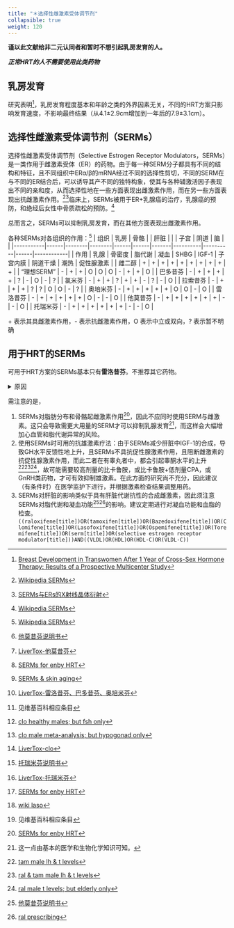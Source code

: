 ```yaml
---
title: "＊选择性雌激素受体调节剂"
collapsible: true
weight: 120
---
```


**谨以此文献给非二元认同者和暂时不想引起乳房发育的人。**

***正常HRT的人不需要使用此类药物***

## 乳房发育

研究表明[^1]，乳房发育程度基本和年龄之类的外界因素无关，不同的HRT方案只影响发育速度，不影响最终结果（从4.1±2.9cm增加到一年后的7.9±3.1cm）。

## 选择性雌激素受体调节剂（SERMs）

选择性雌激素受体调节剂（Selective Estrogen Receptor Modulators，SERMs）是一类作用于雌激素受体（ER）的药物。由于每一种SERM分子都具有不同的结构和特征，且不同组织中ERα/β的mRNA经过不同的选择性剪切，不同的SERM在与不同的ER结合后，可以诱导其产不同的独特构象，使其与各种辅激活因子表现出不同的亲和度，从而选择性地在一些方面表现出雌激素作用，而在另一些方面表现出抗雌激素作用。[^3][^10]临床上，SERMs被用于ER+乳腺癌的治疗，乳腺癌的预防，和绝经后女性中骨质疏松的预防。[^3]

总而言之，SERMs可以抑制乳房发育，而在其他方面表现出雌激素作用。

各种SERMs对各组织的作用：[^3]
| 组织       | 乳房 | 骨骼    |        | 肝脏  |      |       | 子宫     | 阴道      | 脑   |             |
|-----------|------|--------|--------|------|------|-------|----------|----------|------|------------|
| 作用       | 乳腺  | 骨密度  | 脂代谢  | 凝血  | SHBG | IGF-1 | 子宫内膜  | 阴道干燥   | 潮热  | 促性腺激素  |
| 雌二醇     | +    | +      | +      | +    | +    | +     | +        | +        | +    | +          |
| “理想SERM” | -    | +      | +      | O    | O    | O     | -        | +        | +    | O         |
| 巴多昔芬   | -    | +      | +      | +    | +    | ?     | -        | O        | -    | ?          |
| 氯米芬     | -    | +      | +      | ?    | +    | +     | -        | ?        | -    | O          |
| 拉索昔芬   | -    | +      | +      | +    | ?    | ?     | O        | O        | -    | ?          |
| 奥培米芬   | -    | +      | +      | +    | +    | +     | O        | O        | -    | O          |
| 雷洛昔芬   | -    | +      | +      | +    | +    | +     | O        | -        | -    | O          |
| 他莫昔芬   | -    | +      | +      | +    | +    | +     | +        | -        | -    | O          |
| 托瑞米芬   | -    | +      | +      | +    | +    | +     | +        | -        | -    | O          |
<!-- TODO: skin & body composition & "?"
pubmed query: ((raloxifene[title])OR(tamoxifen[title])OR(Bazedoxifene[title])OR(Clomifene[title])OR(Lasofoxifene[title])OR(Ospemifene[title])OR(Toremifene[title])OR(serm[title])OR(selective estrogen receptor modulator[title]))AND((skin elasticity[title])OR(skin aging[title])OR(skin fibroblasts[title])OR(body composition[title])OR(fat[title]))
-->

\+ 表示其具雌激素作用，- 表示抗雌激素作用，O 表示中立或双向，? 表示暂不明确

## 用于HRT的SERMs
可用于HRT方案的SERMs基本只有**雷洛昔芬**。不推荐其它药物。
<details>
<summary>原因</summary>
目前可用的SERMs包括：氯米芬，他莫昔芬，托瑞米芬，雷洛昔芬，拉索昔芬，奥培米芬，巴多昔芬。[^3]

他莫昔芬的长期使用可导致肝损伤、脂肪肝，且他莫昔芬及其许多活性代谢产物有极长的清除半衰期，药物浓度需较长的时间才可达到稳态水平。此外，其不能帮助改善皮肤状态[^5][^4][^11][^12]。

根据对不良反应报告的分析，巴多昔芬与奥培米芬对肝脏更安全[^9]，且巴多昔芬可与雌激素同时使用以缓解潮热症状；然而两者尚处于专利期，开销较大，且均未在中国上市[^2]。

氯米芬主要的临床用途为不育的治疗，可极大幅度地提升睾酮水平[^14][^15]，使其无法被用于HRT；且其有较低的概率导致肝酶升高，和极低的概率导致严重的肝损伤[^20]。

长期使用托瑞米芬[^7][^8]也有导致肝损伤或脂肪肝的可能。

拉索昔芬可能可以更好地使皮肤与脂肪女性化[^11][^13]，然而其未广泛上市，且无通用名药品[^2]。
</details>

需注意的是，
1. SERMs对脂肪分布和骨骼起雌激素作用[^11]，因此不应同时使用SERM与雌激素。这只会导致需更大用量的SERM才可以抑制乳腺发育[^16]，而这样会大幅增加心血管和脂代谢异常的风险。
1. 使用SERMs时可用的抗雄激素疗法：由于SERMs减少肝脏中IGF-1的合成，导致GH水平反馈性地上升，且SERMs不具抗促性腺激素作用，且阻断雌激素的抗促性腺激素作用，而此二者在有睾丸者中，都会引起睾酮水平的上升[^17][^18][^19]，故可能需要较高剂量的比卡鲁胺，或比卡鲁胺+低剂量CPA，或GnRH类药物，才可有效抑制雄激素。在此方面的研究尚不充分，因此建议（有条件时）在医学监护下进行，并根据激素检查结果调整用药。
1. SERMs对肝脏的影响类似于具有肝脏代谢抗性的合成雌激素，因此须注意SERMs对脂代谢和凝血功能[^5][^6]的影响。建议定期进行对凝血功能和血脂的检查。
`((raloxifene[title])OR(tamoxifen[title])OR(Bazedoxifene[title])OR(Clomifene[title])OR(Lasofoxifene[title])OR(Ospemifene[title])OR(Toremifene[title])OR(serm[title])OR(selective estrogen receptor modulator[title]))AND((VLDL)OR(HDL)OR(HDL-C)OR(VLDL-C))`


<!--TODO: SERMs for AFAB-->

[^1]: [Breast Development in Transwomen After 1 Year of Cross-Sex Hormone Therapy: Results of a Prospective Multicenter Study](https://academic.oup.com/jcem/article/103/2/532/4642966?login=false)
[^2]: 见维基百科相应条目
[^3]: [Wikipedia SERMs](https://en.wikipedia.org/wiki/Selective_estrogen_receptor_modulator)
[^4]: [LiverTox-他莫昔芬](https://www.ncbi.nlm.nih.gov/books/NBK548902/)
[^5]: [他莫昔芬说明书](https://www.accessdata.fda.gov/drugsatfda_docs/label/2018/021807s005lbl.pdf)
[^6]: [ral prescribing](https://www.accessdata.fda.gov/drugsatfda_docs/label/2007/022042lbl.pdf)
[^7]: [托瑞米芬说明书](https://www.accessdata.fda.gov/drugsatfda_docs/label/2011/020497s006lbl.pdf)
[^8]: [LiverTox-托瑞米芬](https://www.ncbi.nlm.nih.gov/books/NBK548338/)
[^9]: [LiverTox-雷洛昔芬、巴多昔芬、奥培米芬](https://www.ncbi.nlm.nih.gov/books/NBK548475/)
[^10]: [SERMs与ERs的X射线晶体衍射](https://doi.org/10.1110/ps.062729207)
<!-- TODO: zh-cn -->
[^11]: [SERMs for enby HRT](https://www.ncbi.nlm.nih.gov/pmc/articles/PMC8253879/)
[^12]: [SERMs & skin aging](https://www.ncbi.nlm.nih.gov/pmc/articles/PMC2685269/)
[^13]: [wiki laso](https://en.wikipedia.org/wiki/Lasofoxifene)
[^14]: [clo healthy males; but fsh only](https://doi.org/10.1210/jcem-64-6-1103)
[^15]: [clo male meta-analysis; but hypogonad only](https://onlinelibrary.wiley.com/doi/10.1111/andr.13146)
[^16]: 这一点由基本的医学和生物化学知识可知。
[^17]: [tam male lh & t levels](https://www.sciencedirect.com/science/article/pii/S0015028216431602)
[^18]: [ral & tam male lh & t levels](https://www.fertstert.org/article/S0015-0282(08)01280-6/fulltext)
[^19]: [ral male t levels; but elderly only](https://academic.oup.com/ejendo/article/150/4/539/6694331)
[^20]: [LiverTox-clo](https://www.ncbi.nlm.nih.gov/books/NBK548008/)
